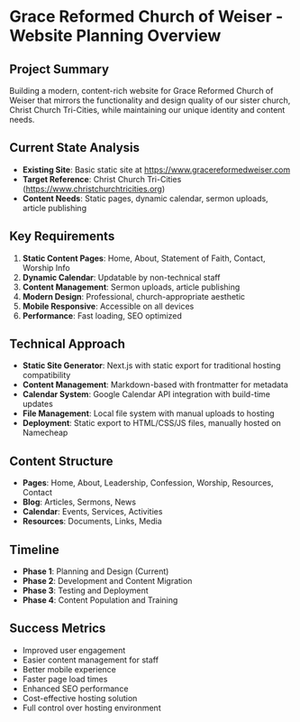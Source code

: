 # Grace Reformed Church of Weiser - Website Planning Overview

## Project Summary
Building a modern, content-rich website for Grace Reformed Church of Weiser that mirrors the functionality and design quality of our sister church, Christ Church Tri-Cities, while maintaining our unique identity and content needs.

## Current State Analysis
- **Existing Site**: Basic static site at https://www.gracereformedweiser.com
- **Target Reference**: Christ Church Tri-Cities (https://www.christchurchtricities.org)
- **Content Needs**: Static pages, dynamic calendar, sermon uploads, article publishing

## Key Requirements
1. **Static Content Pages**: Home, About, Statement of Faith, Contact, Worship Info
2. **Dynamic Calendar**: Updatable by non-technical staff
3. **Content Management**: Sermon uploads, article publishing
4. **Modern Design**: Professional, church-appropriate aesthetic
5. **Mobile Responsive**: Accessible on all devices
6. **Performance**: Fast loading, SEO optimized

## Technical Approach
- **Static Site Generator**: Next.js with static export for traditional hosting compatibility
- **Content Management**: Markdown-based with frontmatter for metadata
- **Calendar System**: Google Calendar API integration with build-time updates
- **File Management**: Local file system with manual uploads to hosting
- **Deployment**: Static export to HTML/CSS/JS files, manually hosted on Namecheap

## Content Structure
- **Pages**: Home, About, Leadership, Confession, Worship, Resources, Contact
- **Blog**: Articles, Sermons, News
- **Calendar**: Events, Services, Activities
- **Resources**: Documents, Links, Media

## Timeline
- **Phase 1**: Planning and Design (Current)
- **Phase 2**: Development and Content Migration
- **Phase 3**: Testing and Deployment
- **Phase 4**: Content Population and Training

## Success Metrics
- Improved user engagement
- Easier content management for staff
- Better mobile experience
- Faster page load times
- Enhanced SEO performance
- Cost-effective hosting solution
- Full control over hosting environment
